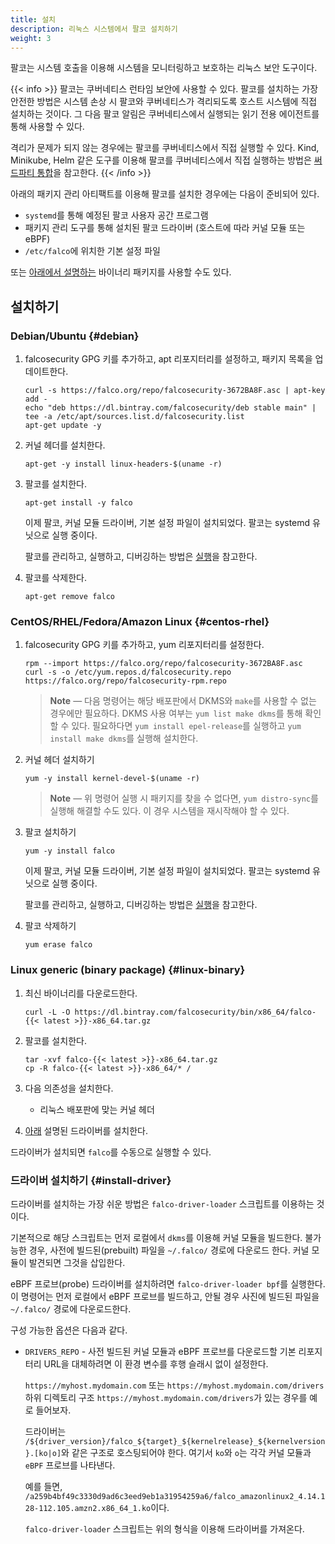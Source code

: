 ```yaml
---
title: 설치
description: 리눅스 시스템에서 팔코 설치하기
weight: 3
---
```


팔코는 시스템 호출을 이용해 시스템을 모니터링하고 보호하는 리눅스 보안 도구이다.

{{< info >}}
팔코는 쿠버네티스 런타임 보안에 사용할 수 있다.
팔코를 설치하는 가장 안전한 방법은 시스템 손상 시 팔코와 쿠버네티스가 격리되도록 호스트 시스템에 직접 설치하는 것이다.
그 다음 팔코 알림은 쿠버네티스에서 실행되는 읽기 전용 에이전트를 통해 사용할 수 있다.

격리가 문제가 되지 않는 경우에는 팔코를 쿠버네티스에서 직접 실행할 수 있다.
Kind, Minikube, Helm 같은 도구를 이용해 팔코를 쿠버네티스에서 직접 실행하는 방법은 [써드파티 통합](https://falco.org/docs/third-party/)을 참고한다.
{{< /info >}}

아래의 패키지 관리 아티팩트를 이용해 팔코를 설치한 경우에는 다음이 준비되어 있다.

 - `systemd`를 통해 예정된 팔코 사용자 공간 프로그램
 - 패키지 관리 도구를 통해 설치된 팔코 드라이버 (호스트에 따라 커널 모듈 또는 eBPF)
 - `/etc/falco`에 위치한 기본 설정 파일

또는 [아래에서 설명하는](#linux-binary) 바이너리 패키지를 사용할 수도 있다.

## 설치하기

### Debian/Ubuntu {#debian}

1. falcosecurity GPG 키를 추가하고, apt 리포지터리를 설정하고, 패키지 목록을 업데이트한다.

    ```shell
    curl -s https://falco.org/repo/falcosecurity-3672BA8F.asc | apt-key add -
    echo "deb https://dl.bintray.com/falcosecurity/deb stable main" | tee -a /etc/apt/sources.list.d/falcosecurity.list
    apt-get update -y
    ```

2. 커널 헤더를 설치한다.

    ```shell
    apt-get -y install linux-headers-$(uname -r)
    ```

3. 팔코를 설치한다.

    ```shell
    apt-get install -y falco
    ```

    이제 팔코, 커널 모듈 드라이버, 기본 설정 파일이 설치되었다.
	 팔코는 systemd 유닛으로 실행 중이다.

	 팔코를 관리하고, 실행하고, 디버깅하는 방법은 [실행](https://falco.org/docs/getting-started/running/)을 참고한다.

4. 팔코를 삭제한다.

    ```shell
    apt-get remove falco
    ```

### CentOS/RHEL/Fedora/Amazon Linux {#centos-rhel}

1. falcosecurity GPG 키를 추가하고, yum 리포지터리를 설정한다.

    ```shell
    rpm --import https://falco.org/repo/falcosecurity-3672BA8F.asc
    curl -s -o /etc/yum.repos.d/falcosecurity.repo https://falco.org/repo/falcosecurity-rpm.repo
    ```

    > **Note** — 다음 명령어는 해당 배포판에서 DKMS와 `make`를 사용할 수 없는 경우에만 필요하다. DKMS 사용 여부는 `yum list make dkms`를  통해 확인할 수 있다. 필요하다면 `yum install epel-release`를 실행하고 `yum install make dkms`를 실행해 설치한다.

2. 커널 헤더 설치하기

    ```shell
    yum -y install kernel-devel-$(uname -r)
    ```

    > **Note** — 위 명령어 실행 시 패키지를 찾을 수 없다면, `yum distro-sync`를 실행해 해결할 수도 있다. 이 경우 시스템을 재시작해야 할 수 있다.

3. 팔코 설치하기

    ```shell
    yum -y install falco
    ```

	 이제 팔코, 커널 모듈 드라이버, 기본 설정 파일이 설치되었다.
	 팔코는 systemd 유닛으로 실행 중이다.

	 팔코를 관리하고, 실행하고, 디버깅하는 방법은 [실행](https://falco.org/docs/getting-started/running/)을 참고한다.

4. 팔코 삭제하기

    ```shell
    yum erase falco
    ```

### Linux generic (binary package) {#linux-binary}

1. 최신 바이너리를 다운로드한다.

    ```shell
    curl -L -O https://dl.bintray.com/falcosecurity/bin/x86_64/falco-{{< latest >}}-x86_64.tar.gz
    ```

2. 팔코를 설치한다.

    ```shell
    tar -xvf falco-{{< latest >}}-x86_64.tar.gz
    cp -R falco-{{< latest >}}-x86_64/* /
    ```

3. 다음 의존성을 설치한다.
	- 리눅스 배포판에 맞는 커널 헤더

4. [아래](#install-driver) 설명된 드라이버를 설치한다.

드라이버가 설치되면 `falco`를 수동으로 실행할 수 있다.

### 드라이버 설치하기 {#install-driver}

드라이버를 설치하는 가장 쉬운 방법은 `falco-driver-loader` 스크립트를 이용하는 것이다.

기본적으로 해당 스크립트는 먼저 로컬에서 `dkms`를 이용해 커널 모듈을 빌드한다. 불가능한 경우, 사전에 빌드된(prebuilt) 파일을 `~/.falco/` 경로에 다운로드 한다. 커널 모듈이 발견되면 그것을 삽입한다.

eBPF 프로브(probe) 드라이버를 설치하려면 `falco-driver-loader bpf`를 실행한다.
이 명령어는 먼저 로컬에서 eBPF 프로브를 빌드하고, 안될 경우 사진에 빌드된 파일을 `~/.falco/` 경로에 다운로드한다.

구성 가능한 옵션은 다음과 같다.

- `DRIVERS_REPO` - 사전 빌드된 커널 모듈과 eBPF 프로브를 다운로드할 기본 리포지터리 URL을 대체하려면 이 환경 변수를 후행 슬래시 없이 설정한다.

    `https://myhost.mydomain.com` 또는 `https://myhost.mydomain.com/drivers` 하위 디렉토리 구조 `https://myhost.mydomain.com/drivers`가 있는 경우를 예로 들어보자.

    드라이버는 `/${driver_version}/falco_${target}_${kernelrelease}_${kernelversion}.[ko|o]`와 같은 구조로 호스팅되어야 한다. 여기서 `ko`와 `o`는 각각 커널 모듈과 `eBPF` 프로브를 나타낸다.

    예를 들면, `/a259b4bf49c3330d9ad6c3eed9eb1a31954259a6/falco_amazonlinux2_4.14.128-112.105.amzn2.x86_64_1.ko`이다.

    `falco-driver-loader` 스크립트는 위의 형식을 이용해 드라이버를 가져온다.
